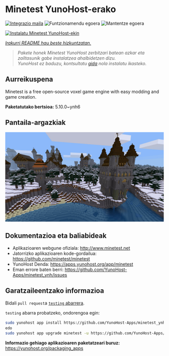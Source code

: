 <!--
Ohart ongi: README hau automatikoki sortu da <https://github.com/YunoHost/apps/tree/master/tools/readme_generator>ri esker
EZ editatu eskuz.
-->

# Minetest YunoHost-erako

[![Integrazio maila](https://apps.yunohost.org/badge/integration/minetest)](https://ci-apps.yunohost.org/ci/apps/minetest/)
![Funtzionamendu egoera](https://apps.yunohost.org/badge/state/minetest)
![Mantentze egoera](https://apps.yunohost.org/badge/maintained/minetest)

[![Instalatu Minetest YunoHost-ekin](https://install-app.yunohost.org/install-with-yunohost.svg)](https://install-app.yunohost.org/?app=minetest)

*[Irakurri README hau beste hizkuntzatan.](./ALL_README.md)*

> *Pakete honek Minetest YunoHost zerbitzari batean azkar eta zailtasunik gabe instalatzea ahalbidetzen dizu.*  
> *YunoHost ez baduzu, kontsultatu [gida](https://yunohost.org/install) nola instalatu ikasteko.*

## Aurreikuspena

Minetest is a free open-source voxel game engine with easy modding and game creation.


**Paketatutako bertsioa:** 5.10.0~ynh6

## Pantaila-argazkiak

![Minetest(r)en pantaila-argazkia](./doc/screenshots/screenshot.jpg)

## Dokumentazioa eta baliabideak

- Aplikazioaren webgune ofiziala: <http://www.minetest.net>
- Jatorrizko aplikazioaren kode-gordailua: <https://github.com/minetest/minetest>
- YunoHost Denda: <https://apps.yunohost.org/app/minetest>
- Eman errore baten berri: <https://github.com/YunoHost-Apps/minetest_ynh/issues>

## Garatzaileentzako informazioa

Bidali `pull request`a [`testing` abarrera](https://github.com/YunoHost-Apps/minetest_ynh/tree/testing).

`testing` abarra probatzeko, ondorengoa egin:

```bash
sudo yunohost app install https://github.com/YunoHost-Apps/minetest_ynh/tree/testing --debug
edo
sudo yunohost app upgrade minetest -u https://github.com/YunoHost-Apps/minetest_ynh/tree/testing --debug
```

**Informazio gehiago aplikazioaren paketatzeari buruz:** <https://yunohost.org/packaging_apps>
